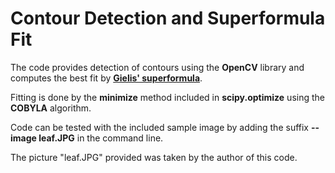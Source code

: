 # Contour Detection and Superformula Fit

The code provides detection of contours using the **OpenCV** library and computes the best fit by **<a href = https://en.wikipedia.org/wiki/Superformula> Gielis' superformula<a/>**.

Fitting is done by the **minimize** method included in **scipy.optimize** using the **COBYLA** algorithm.

Code can be tested with the included sample image by adding the suffix  **--image leaf.JPG** in the command line.

The picture "leaf.JPG" provided was taken by the author of this code.
